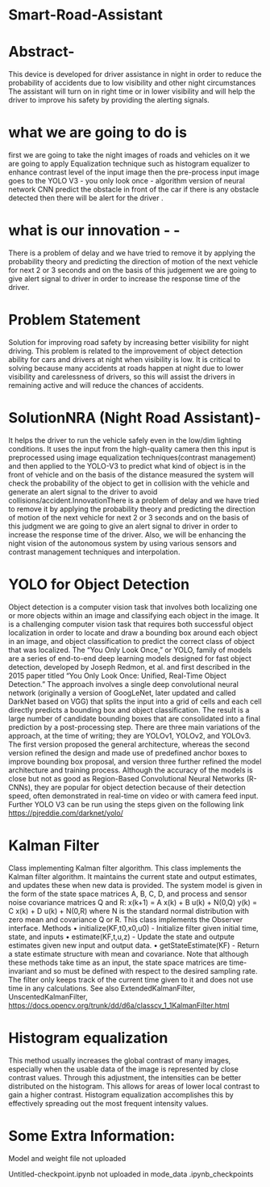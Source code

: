 # Smart-Road-Assistant

# Abstract-
This device is developed for driver assistance in night in order to reduce the probability of accidents due to low visibility and other night circumstances The assistant will turn on in right time or in lower visibility and will help the driver to improve his safety by providing the alerting signals.

# what we are going to do is
first we are going to take the night images of roads and vehicles on it we are going to apply Equalization technique such as histogram equalizer to enhance contrast level of the input image then the pre-process input image goes to the YOLO V3 - you only look once - algorithm version of neural network CNN predict the obstacle in front of the car if there is any obstacle detected then there will be alert for the driver .

# what is our innovation - -
There is a problem of delay and we have tried to remove it by applying the probability theory and predicting the direction of motion of the next vehicle for next 2 or 3 seconds and on the basis of this judgement we are going to give alert signal to driver in order to increase the response time of the driver.

# Problem Statement
Solution for improving road safety by increasing better visibility for night driving. This problem is related to the improvement of object detection ability for cars and drivers at night when visibility is low. It is critical to solving because many accidents at roads happen at night due to lower visibility and carelessness of drivers, so this will assist the drivers in remaining active and will reduce the chances of accidents.

# SolutionNRA (Night Road Assistant)-
It helps the driver to run the vehicle safely even in the low/dim lighting conditions. It uses the input from the high-quality camera then this input is preprocessed using image equalization techniques(contrast management) and then applied to the YOLO-V3 to predict what kind of object is in the front of vehicle and on the basis of the distance measured the system will check the probability of the object to get in collision with the vehicle and generate an alert signal to the driver to avoid collisions/accident.InnovationThere is a problem of delay and we have tried to remove it by applying the probability theory and predicting the direction of motion of the next vehicle for next 2 or 3 seconds and on the basis of this judgment we are going to give an alert signal to driver in order to increase the response time of the driver. Also, we will be enhancing the night vision of the autonomous system by using various sensors and contrast management techniques and interpolation.

# YOLO for Object Detection
Object detection is a computer vision task that involves both localizing one or more objects within an image and classifying each object in the image. It is a challenging computer vision task that requires both successful object localization in order to locate and draw a bounding box around each object in an image, and object classification to predict the correct class of object that was localized. The “You Only Look Once,” or YOLO, family of models are a series of end-to-end deep learning models designed for fast object detection, developed by Joseph Redmon, et al. and first described in the 2015 paper titled “You Only Look Once: Unified, Real-Time Object Detection.” The approach involves a single deep convolutional neural network (originally a version of GoogLeNet, later updated and called DarkNet based on VGG) that splits the input into a grid of cells and each cell directly predicts a bounding box and object classification. The result is a large number of candidate bounding boxes that are consolidated into a final prediction by a post-processing step. There are three main variations of the approach, at the time of writing; they are YOLOv1, YOLOv2, and YOLOv3. The first version proposed the general architecture, whereas the second version refined the design and made use of predefined anchor boxes to improve bounding box proposal, and version three further refined the model architecture and training process. Although the accuracy of the models is close but not as good as Region-Based Convolutional Neural Networks (R-CNNs), they are popular for object detection because of their detection speed, often demonstrated in real-time on video or with camera feed input. Further YOLO V3 can be run using the steps given on the following link https://pjreddie.com/darknet/yolo/

# Kalman Filter
Class implementing Kalman filter algorithm. This class implements the Kalman filter algorithm. It maintains the current state and output estimates, and updates these when new data is provided. The system model is given in the form of the state space matrices A, B, C, D, and process and sensor noise covariance matrices Q and R: x(k+1) = A x(k) + B u(k) + N(0,Q) y(k) = C x(k) + D u(k) + N(0,R) where N is the standard normal distribution with zero mean and covariance Q or R. This class implements the Observer interface. Methods • initialize(KF,t0,x0,u0) - Initialize filter given initial time, state, and inputs • estimate(KF,t,u,z) - Update the state and outpute estimates given new input and output data. • getStateEstimate(KF) - Return a state estimate structure with mean and covariance. Note that although these methods take time as an input, the state space matrices are time-invariant and so must be defined with respect to the desired sampling rate. The filter only keeps track of the current time given to it and does not use time in any calculations. See also ExtendedKalmanFilter, UnscentedKalmanFilter, https://docs.opencv.org/trunk/dd/d6a/classcv_1_1KalmanFilter.html

# Histogram equalization
This method usually increases the global contrast of many images, especially when the usable data of the image is represented by close contrast values. Through this adjustment, the intensities can be better distributed on the histogram. This allows for areas of lower local contrast to gain a higher contrast. Histogram equalization accomplishes this by effectively spreading out the most frequent intensity values.


# Some Extra Information: 

Model and weight file not uploaded

Untitled-checkpoint.ipynb not uploaded in mode_data .ipynb_checkpoints

